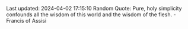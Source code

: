 Last updated: 2024-04-02 17:15:10
Random Quote: Pure, holy simplicity confounds all the wisdom of this world and the wisdom of the flesh. - Francis of Assisi